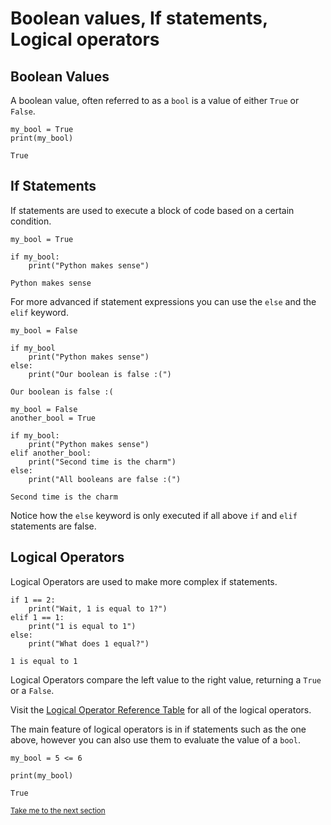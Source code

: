 # Boolean values, If statements, Logical operators

## Boolean Values

A boolean value, often referred to as a `bool` is a value of either `True` or `False`.

```python3
my_bool = True
print(my_bool)
```

```Output
True
```

## If Statements

If statements are used to execute a block of code based on a certain condition.

```python3
my_bool = True

if my_bool:
    print("Python makes sense")
```

```Output
Python makes sense
```

For more advanced if statement expressions you can use the `else` and the `elif` keyword.

```python3
my_bool = False

if my_bool
    print("Python makes sense")
else:
    print("Our boolean is false :(")
```

```Output
Our boolean is false :(
```

```python3
my_bool = False
another_bool = True

if my_bool:
    print("Python makes sense")
elif another_bool:
    print("Second time is the charm")
else:
    print("All booleans are false :(")
```

```Output
Second time is the charm
```

Notice how the `else` keyword is only executed if all above `if` and `elif` statements are false.

## Logical Operators

Logical Operators are used to make more complex if statements.

```python3
if 1 == 2:
    print("Wait, 1 is equal to 1?")
elif 1 == 1:
    print("1 is equal to 1")
else:
    print("What does 1 equal?")
```

```Output
1 is equal to 1
```

Logical Operators compare the left value to the right value, returning a `True` or a `False`.

Visit the [Logical Operator Reference Table](https://github.com/TigardHighComputerScience/Python1Course/blob/main/references/7-boolean-if-logical-operators/logical_operators_reference_table.md) for all of the logical operators.

The main feature of logical operators is in if statements such as the one above, however you can also use them to evaluate the value of a `bool`.

```python3
my_bool = 5 <= 6

print(my_bool)
```

```Output
True
```

<sub>[Take me to the next section](https://github.com/TigardHighComputerScience/Python1Course/tree/main/references/8-floating-point-numbers)</sub>
